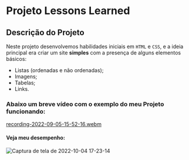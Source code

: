 # Projeto Lessons Learned

## Descrição do Projeto

Neste projeto desenvolvemos habilidades iniciais em `HTML` e `CSS`, e a ideia principal era criar um site **simples** com a presença de alguns elementos básicos:

- Listas (ordenadas e não ordenadas);
- Imagens;
- Tabelas;
- Links.

### Abaixo um breve vídeo com o exemplo do meu Projeto funcionando:

[recording-2022-09-05-15-52-16.webm](https://user-images.githubusercontent.com/80068419/188502511-49794c34-d6d1-40b6-9717-36e76358ca91.webm)

#### Veja meu desempenho:

![Captura de tela de 2022-10-04 17-23-14](https://user-images.githubusercontent.com/80068419/193919143-82904fd0-75ef-41ae-aea0-aea14542ec3c.png)


